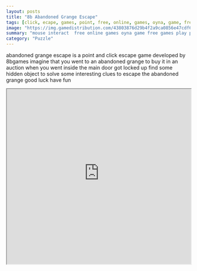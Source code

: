 ```yaml
---
layout: posts
title: "8b Abandoned Grange Escape"
tags: [click, ecape, games, point, free, online, games, oyna, game, free, games, play, play, games]
image: "https://img.gamedistribution.com/43803876d29b4f2a9ca0856e47cdf664.jpg"
summary: "mouse interact  free online games oyna game free games play play games"
category: "Puzzle"
---
```


abandoned grange escape is a point and click escape game developed by 8bgames imagine that you went to an abandoned grange to buy it in an auction when you went inside the main door got locked up find some hidden object to solve some interesting clues to escape the abandoned grange good luck have fun

<iframe width="100%" height="480px;" src="https://flash.gamedistribution.com?game=43803876d29b4f2a9ca0856e47cdf664"></iframe>